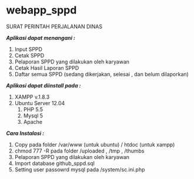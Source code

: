 # webapp_sppd
SURAT PERINTAH PERJALANAN DINAS 

<b><i>Aplikasi dapat menangani :</i></b>
<ol>
	<li>Input SPPD </li>
	<li>Cetak SPPD </li>
	<li>Pelaporan SPPD yang dilakukan oleh karyawan </li>
	<li>Cetak Hasil Laporan SPPD </li>
	<li>Daftar semua SPPD (sedang dikerjakan, selesai , dan belum dilaporkan)</li>
</ol>

<b><i>Aplikasi dapat diinstall pada :</i></b>
<ol>
	<li>XAMPP v.1.8.3</li>
	<li>
		Ubuntu Server 12.04 
		<ol>
			<li>PHP 5.5</li>
			<li>Mysql 5</li>
			<li>Apache</li>
		</ol> 
	</li>
</ol>

<b><i>Cara Instalasi :</i></b>
<ol>
	<li>Copy pada folder /var/www (untuk ubuntu) / htdoc (untuk xampp)</li>
	<li>chmod 777 -R pada folder /uploaded , /tmp , /thumbs</li>
	<li>Pelaporan SPPD yang dilakukan oleh karyawan </li>
	<li>Import database github_sppd.sql</li>
	<li>Setting user passowrd mysql pada /system/sc.ini.php</li>
</ol>  